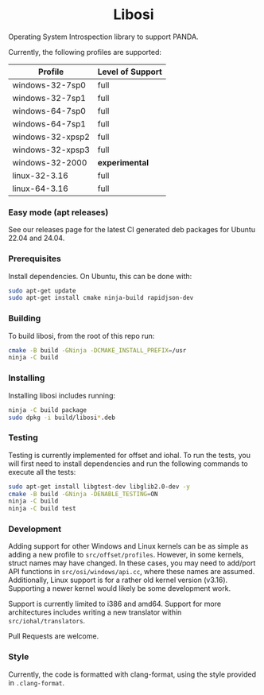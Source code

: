 <h1 align="center">Libosi</h1>

Operating System Introspection library to support PANDA.

Currently, the following profiles are supported:

| Profile            | Level of Support |
| ------------------ | ---------------- |
| windows-32-7sp0    | full             |
| windows-32-7sp1    | full             |
| windows-64-7sp0    | full             |
| windows-64-7sp1    | full             |
| windows-32-xpsp2   | full             |
| windows-32-xpsp3   | full             |
| windows-32-2000    | **experimental** |
| linux-32-3.16      | full             |
| linux-64-3.16      | full             |

### Easy mode (apt releases)

See our releases page for the latest CI generated deb packages for Ubuntu 22.04 and 24.04.

### Prerequisites

Install dependencies. On Ubuntu, this can be done with:

```bash
sudo apt-get update
sudo apt-get install cmake ninja-build rapidjson-dev
```

### Building

To build libosi, from the root of this repo run:

```bash
cmake -B build -GNinja -DCMAKE_INSTALL_PREFIX=/usr
ninja -C build
```

### Installing

Installing libosi includes running:

```bash
ninja -C build package
sudo dpkg -i build/libosi*.deb
```

### Testing

Testing is currently implemented for offset and iohal. To run the tests, you will 
first need to install dependencies and run the following commands to execute all the tests:

```bash
sudo apt-get install libgtest-dev libglib2.0-dev -y
cmake -B build -GNinja -DENABLE_TESTING=ON
ninja -C build
ninja -C build test
```

### Development 

Adding support for other Windows and Linux kernels can be as simple as adding a new profile 
to `src/offset/profiles`. However, in some kernels, struct names may have changed. In these 
cases, you may need to add/port API functions in `src/osi/windows/api.cc`, where these names 
are assumed. Additionally, Linux support is for a rather old kernel version (v3.16). Supporting
a newer kernel would likely be some development work.

Support is currently limited to i386 and amd64. Support for more architectures includes writing
a new translator within `src/iohal/translators`.

Pull Requests are welcome.

### Style

Currently, the code is formatted with clang-format, using the style provided in `.clang-format`.
